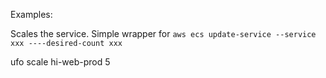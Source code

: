 Examples:

Scales the service.  Simple wrapper for `aws ecs update-service --service xxx ----desired-count xxx`

  ufo scale hi-web-prod 5

